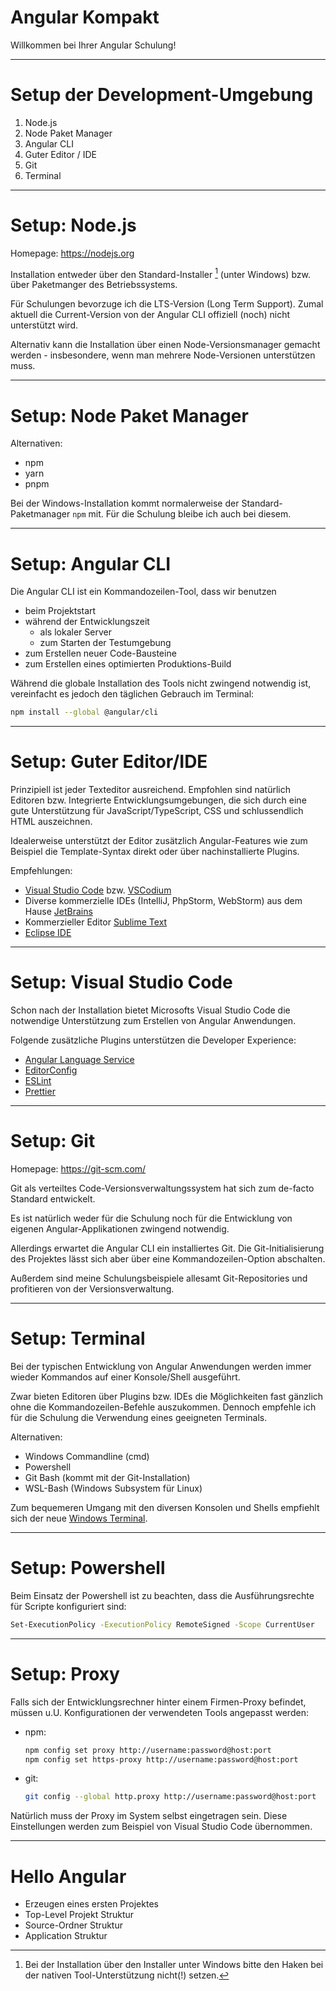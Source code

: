 # Angular Kompakt

Willkommen bei Ihrer Angular Schulung!

---

# Setup der Development-Umgebung

1. Node.js
2. Node Paket Manager
3. Angular CLI
4. Guter Editor / IDE
5. Git
6. Terminal


---

# Setup: Node.js

Homepage: https://nodejs.org

Installation entweder über den Standard-Installer [^1] (unter Windows) bzw. über Paketmanger des Betriebssystems.

Für Schulungen bevorzuge ich die LTS-Version (Long Term Support). Zumal aktuell die Current-Version von der Angular CLI offiziell (noch) nicht unterstützt wird.

Alternativ kann die Installation über einen Node-Versionsmanager gemacht werden - insbesondere, wenn man mehrere Node-Versionen unterstützen muss.

[^1]: Bei der Installation über den Installer unter Windows bitte den Haken bei der nativen Tool-Unterstützung nicht(!) setzen.

---

# Setup:  Node Paket Manager

Alternativen:

- npm
- yarn
- pnpm

Bei der Windows-Installation kommt normalerweise der Standard-Paketmanager  ```npm``` mit. Für die Schulung bleibe ich auch bei diesem.

---

# Setup: Angular CLI

Die Angular CLI ist ein Kommandozeilen-Tool, dass wir benutzen

-  beim Projektstart
- während der Entwicklungszeit
  - als lokaler Server
  - zum Starten der Testumgebung
- zum Erstellen neuer Code-Bausteine
- zum Erstellen eines optimierten Produktions-Build

Während die globale Installation des Tools nicht zwingend notwendig ist, vereinfacht es jedoch den täglichen Gebrauch im Terminal:

```bash
npm install --global @angular/cli
```

---

# Setup: Guter Editor/IDE

Prinzipiell ist jeder Texteditor ausreichend. Empfohlen sind natürlich Editoren bzw. Integrierte Entwicklungsumgebungen, die sich durch eine gute Unterstützung für JavaScript/TypeScript, CSS und schlussendlich HTML auszeichnen.

Idealerweise unterstützt der Editor zusätzlich Angular-Features wie zum Beispiel die Template-Syntax direkt oder über nachinstallierte Plugins.

Empfehlungen:
- [Visual Studio Code](https://code.visualstudio.com/) bzw. [VSCodium](https://vscodium.com/)
- Diverse kommerzielle IDEs (IntelliJ, PhpStorm, WebStorm) aus dem Hause [JetBrains](https://www.jetbrains.com/)
- Kommerzieller Editor [Sublime Text](https://www.sublimetext.com/)
- [Eclipse IDE](https://www.eclipse.org/eclipseide/)

---

# Setup: Visual Studio Code

Schon nach der Installation bietet Microsofts Visual Studio Code die notwendige Unterstützung zum Erstellen von Angular Anwendungen.

Folgende zusätzliche Plugins unterstützen die Developer Experience:
- [Angular Language Service](https://marketplace.visualstudio.com/items?itemName=Angular.ng-template)
- [EditorConfig](https://marketplace.visualstudio.com/items?itemName=EditorConfig.EditorConfig)
- [ESLint](https://marketplace.visualstudio.com/items?itemName=dbaeumer.vscode-eslint)
- [Prettier](https://marketplace.visualstudio.com/items?itemName=esbenp.prettier-vscode)

---

# Setup: Git

Homepage: https://git-scm.com/

Git als verteiltes Code-Versionsverwaltungssystem hat sich zum de-facto Standard entwickelt.

Es ist natürlich weder für die Schulung noch für die Entwicklung von eigenen Angular-Applikationen zwingend notwendig.

Allerdings erwartet die Angular CLI ein installiertes Git. Die Git-Initialisierung des Projektes lässt sich aber über eine Kommandozeilen-Option abschalten.

Außerdem sind meine Schulungsbeispiele allesamt Git-Repositories und profitieren von der Versionsverwaltung.

---

# Setup: Terminal

Bei der typischen Entwicklung von Angular Anwendungen werden immer wieder Kommandos auf einer Konsole/Shell ausgeführt.

Zwar bieten Editoren über Plugins bzw. IDEs die Möglichkeiten fast gänzlich ohne die Kommandozeilen-Befehle auszukommen. Dennoch empfehle ich für die Schulung die Verwendung eines geeigneten Terminals.

Alternativen:
- Windows Commandline (cmd)
- Powershell
- Git Bash (kommt mit der Git-Installation)
- WSL-Bash (Windows Subsystem für Linux)

Zum bequemeren Umgang mit den diversen Konsolen und Shells empfiehlt sich der neue [Windows Terminal](https://www.microsoft.com/de-de/p/windows-terminal/9n0dx20hk701).

---

# Setup: Powershell

Beim Einsatz der Powershell ist zu beachten, dass die Ausführungsrechte für Scripte konfiguriert sind:

```bash
Set-ExecutionPolicy -ExecutionPolicy RemoteSigned -Scope CurrentUser
```

---

# Setup: Proxy

Falls sich der Entwicklungsrechner hinter einem Firmen-Proxy befindet, müssen u.U. Konfigurationen der verwendeten Tools angepasst werden:

- npm:

  ```bash
  npm config set proxy http://username:password@host:port 
  npm config set https-proxy http://username:password@host:port
  ````

- git:

   ```bash
   git config --global http.proxy http://username:password@host:port 
   ```

Natürlich muss der Proxy im System selbst eingetragen sein. Diese Einstellungen werden zum Beispiel von Visual Studio Code übernommen.

---

# Hello Angular

- Erzeugen eines ersten Projektes
- Top-Level Projekt Struktur
- Source-Ordner Struktur
- Application Struktur
